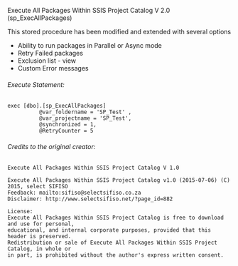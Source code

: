 
Execute All Packages Within SSIS Project Catalog V 2.0 (sp_ExecAllPackages)

This stored procedure has been modified and extended with several options
- Ability to run packages in Parallel or Async mode
- Retry Failed packages
- Exclusion list - view
- Custom Error messages

###### Execute Statement: 
```
exec [dbo].[sp_ExecAllPackages] 
          @var_foldername = 'SP_Test' , 
          @var_projectname = 'SP_Test',
          @synchronized = 1, 
          @RetryCounter = 5
```

###### Credits to the original creator:

```
Execute All Packages Within SSIS Project Catalog V 1.0

Execute All Packages Within SSIS Project Catalog v1.0 (2015-07-06) (C) 2015, select SIFISO
Feedback: mailto:sifiso@selectsifiso.co.za
Disclaimer: http://www.selectsifiso.net/?page_id=882

License:
Execute All Packages Within SSIS Project Catalog is free to download and use for personal, 
educational, and internal corporate purposes, provided that this header is preserved. 
Redistribution or sale of Execute All Packages Within SSIS Project Catalog, in whole or 
in part, is prohibited without the author's express written consent.
```
